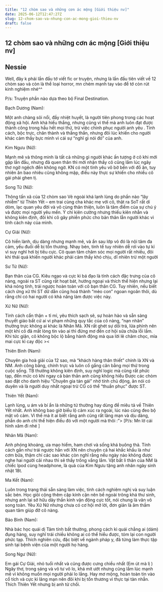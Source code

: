 ```yaml
---
title: "12 chòm sao và những cơn ác mộng [Giới thiệu nv]"
date: 2025-06-12T12:47:27Z
slug: 12-chom-sao-va-nhung-con-ac-mong-gioi-thieu-nv
draft: false
---
```


## 12 chòm sao và những cơn ác mộng [Giới thiệu nv]

## Nessie

Well, đây k phải lần đầu tớ viết fic or truyện, nhưng là lần đầu tiên viết về 12 chòm sao và còn là thể loại horror, mn chém mạnh tay vào để tớ còn rút kinh nghiệm nhé^^
 
P/s: Truyện phần nào dựa theo bộ Final Destination.
 
Bạch Dương (Nam):
 

 
Một anh chàng sôi nổi, đầy nhiệt huyết, là người tiên phong trong các hoạt động xã hội. Anh khá hiếu thắng, nhưng cũng vì thế mà anh luôn đạt được thành công trong hầu hết mọi thứ, trừ việc chinh phục người anh yêu . Tính cách, bộc trực, chân thành và thẳng thắn, nhưng đôi lúc khiến cho người khác cảm thấy bực mình vì cái sự “nghĩ gì nói đó” của anh.
 
Kim Ngưu (Nữ): 
 

 
Mạnh mẽ và thông minh là tất cả những gì người khác ấn tượng ở cô khi mới gặp lần đầu, nhưng đã quen thân thì mới nhận thấy cô cũng lắm lúc ngây thơ ngờ ngệch đến không ngờ. KN có một tình yêu vô bờ bến với đồ ăn, tuy nhiên ăn bao nhiêu cũng không mập, điều này thực sự khiến cho nhiều cô gái phải ghen tị.
 
Song Tử (Nữ): 
 

 
Thông tấn xã của 12 chòm sao  Vẻ ngoài khá lạnh lùng do phần nào “lây nhiễm” từ Thiên Yết – em trai cùng cha khác mẹ với cô, thật ra SoT rất dí dỏm, lạc quan yêu đời và vô cùng thân thiện, luôn là tâm điểm của sự chú ý và được mọi người yêu mến. Ý chí kiên cường nhưng thiếu kiên nhẫn và không kiên định, đôi khi cô gây phiền phức cho bản thân lẫn người khác vì tính cách này của mình. 
 
Cự Giải (Nữ): 
 

 
Cô hiền lành, dịu dàng nhưng mạnh mẽ, và ẩn sau lớp vỏ đó là nội tâm đa cảm, yếu đuối dễ bị tổn thương. Nhạy bén, tinh tế tuy nhiên dễ rơi vào tự kỉ vì suy nghĩ hơi bị tiêu cực. Cô quan tâm chăm sóc mọi người rất nhiều, đôi khi thái quá khiến người khác phải cảm thấy khó chịu, dĩ nhiên trừ một người 
 
Sư Tử (Nữ): 
 

 
Bạn thân của CG. Kiêu ngạo và cực kì bá đạo là tính cách đặc trưng của cô nàng, ngoài ra ST cũng rất hoạt bát, hướng ngoại và thích thể hiện nhưng lại khá nóng tính, trái ngược hoàn toàn với cô bạn thân CG. Tuy nhiên, nếu biết cách ứng xử thì ST dữ dằn cũng hoá thành “mèo con” ngoan ngoãn thôi, dù rằng chỉ có hai người có khả năng làm được việc này.
 
Xử Nữ (Nữ): 
 

 
Tính cách cẩn thận + tỉ mỉ, yêu thích sạch sẽ, sự hoàn hảo và sẵn sàng thuyết giáo bất cứ ai vi phạm những quy tắc của cô nàng, “nạn nhân” thường trực không ai khác là Nhân Mã. XN rất ghét sự dối trá, lừa phỉnh nên một khi cô đã mất lòng tin vào ai thì đừng mơ đến cơ hội sửa chữa lỗi lầm. Khi tức giận, cô không bộc lộ bằng hành động mà qua lời lẽ châm chọc, mỉa mai cực kì cay độc ><
 
Thiên Bình (Nam): 
 
 

 
Chuyên gia hoà giải của 12 sao, mà “khách hàng thân thiết” chính là XN và NM. Anh công bằng, chính trực và luôn cố gắng cân bằng mọi thứ trong cuộc sống. TB thường không kiên định, suy nghĩ logic mà cũng rất phức tạp, đến mức có khi ngay cả bản thân anh cũng không hiểu  Được các chòm sao đặt cho danh hiệu “Chuyên gia tán gái” nhờ tính chủ động, ăn nói có duyên và là người duy nhất ngoại trừ CG có thể “thuần phục” được ST.
 
Thiên Yết (Nam): 
 

 
Lạnh lùng, u ám và bí ẩn là những từ thường hay dùng để miêu tả về Thiên Yết nhất. Anh không bao giờ biểu lộ cảm xúc ra ngoài, lúc nào cũng đeo bộ mặt vô cảm. Vì thế mà ít ai biết rằng anh cũng rất lãng mạn và dịu dàng, phần do anh chỉ thể hiện điều đó với một người mà thôi :”> [P/s: Mn lờ cái hình xăm đi nhé ]
 
Nhân Mã (Nam): 
 

 
Anh phóng khoáng, ưa mạo hiểm, ham chơi và sống khá buông thả. Tính cách gần như trái ngược hẳn với XN nên chuyện cả hai khắc khẩu là như cơm bữa, thậm chí các sao khác còn nghĩ rằng nếu ngày nào không được nghe hai người cãi nhau thì sẽ thấy trống vắng lắm. Vật bất li thân của NM là chiếc Ipod cùng headphone, là quà của Kim Ngưu tặng anh nhân ngày sinh nhật 18t.
 
Ma Kết (Nam): 
 

 
Luôn trong trạng thái sẵn sàng làm việc, tính cách nghiêm nghị và suy luận sắc bén. Học giỏi cộng thêm cặp kính cận nên bề ngoài trông khá thư sinh, nhưng anh lại sở hữu dây thần kinh vận động cực tốt, nói chung là văn võ song toàn. Yêu Xử Nữ nhưng chưa có cơ hội mở lời, đơn giản là âm thầm quan tâm giúp đỡ cô nàng.
 
Bảo Bình (Nam): 
 

 
Nhà bác học quái dị  Tâm tính bất thường, phong cách kì quái chẳng ai (dám) đụng hàng, suy nghĩ trái chiều không ai có thể hiểu được, tóm lại con người phức tạp. Thích nghiên cứu, đặc biệt về ngành pháp y, đã từng làm thực tập sinh tại bệnh viện của một người họ hàng. 
 
Song Ngư (Nữ): 
 

 
Em gái Cự Giải, nhỏ tuổi nhất và cũng được cưng chiều nhất (Em út mà lị ) Ngây thơ, trong sáng và vô tư vô lo, khá mít ướt nhưng cũng lắm lúc mạnh mẽ vì không muốn mọi người phải lo lắng. Hay mơ mộng, hoàn toàn tin vào cổ tích và cực kì lãng mạn nên đôi khi bị tổn thương vì thực tại tàn nhẫn. Thích Thiên Yết nhưng bị anh từ chối.